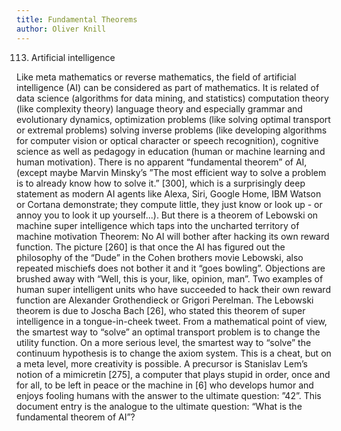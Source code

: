 ```yaml
---
title: Fundamental Theorems
author: Oliver Knill
---
```


113. Artificial intelligence 

Like meta mathematics or reverse mathematics, the field of artificial intelligence (AI) can be considered as part of mathematics. It is related of data science (algorithms for data mining, and statistics) computation theory (like complexity theory) language theory and especially grammar and evolutionary dynamics, optimization problems (like solving optimal transport or extremal problems) solving inverse problems (like developing algorithms for computer vision or optical character or speech recognition), cognitive science as well as pedagogy in education (human or machine learning and human motivation). There is no apparent “fundamental theorem” of AI, (except maybe Marvin Minsky’s ”The most efficient way to solve a problem is to already know how to solve it.” [300], which is a surprisingly deep statement as modern AI agents like Alexa, Siri, Google Home, IBM Watson or Cortana demonstrate; they compute little, they just know or look up - or annoy you to look it up yourself...). But there is a theorem of Lebowski on machine super intelligence which taps into the uncharted territory of machine motivation Theorem: No AI will bother after hacking its own reward function. The picture [260] is that once the AI has figured out the philosophy of the “Dude” in the Cohen brothers movie Lebowski, also repeated mischiefs does not bother it and it “goes bowling”. Objections are brushed away with “Well, this is your, like, opinion, man”. Two examples of human super intelligent units who have succeeded to hack their own reward function are Alexander Grothendieck or Grigori Perelman. The Lebowski theorem is due to Joscha Bach [26], who stated this theorem of super intelligence in a tongue-in-cheek tweet. From a mathematical point of view, the smartest way to “solve” an optimal transport problem is to change the utility function. On a more serious level, the smartest way to “solve” the continuum hypothesis is to change the axiom system. This is a cheat, but on a meta level, more creativity is possible. A precursor is Stanislav Lem’s notion of a mimicretin [275], a computer that plays stupid in order, once and for all, to be left in peace or the machine in [6] who develops humor and enjoys fooling humans with the answer to the ultimate question: ”42”. This document entry is the analogue to the ultimate question: “What is the fundamental theorem of AI”?

